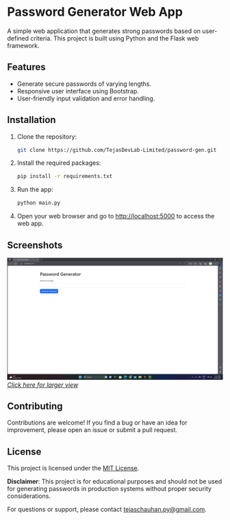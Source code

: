 # Password Generator Web App

A simple web application that generates strong passwords based on user-defined criteria. This project is built using Python and the Flask web framework.

## Features

- Generate secure passwords of varying lengths.
- Responsive user interface using Bootstrap.
- User-friendly input validation and error handling.

## Installation

1. Clone the repository:

   ```sh
   git clone https://github.com/TejasDevLab-Limited/password-gen.git

2. Install the required packages:

   ```sh
   pip install -r requirements.txt
   ```

3. Run the app:

   ```sh
   python main.py
   ```

4. Open your web browser and go to [http://localhost:5000](http://localhost:5000) to access the web app.

## Screenshots

[![Screenshot 1](/screenshot.png)](/screenshot.png)
_[Click here for larger view](/screenshot.png)_

## Contributing

Contributions are welcome! If you find a bug or have an idea for improvement, please open an issue or submit a pull request.

## License

This project is licensed under the [MIT License](LICENSE).


**Disclaimer**: This project is for educational purposes and should not be used for generating passwords in production systems without proper security considerations.

For questions or support, please contact [tejaschauhan.py@gmail.com](mailto:tejaschauhan.py@gmail.com).
